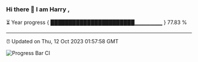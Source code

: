 ### Hi there 👋 I am Harry , 

⏳ Year progress { ███████████████████████▁▁▁▁▁▁▁ } 77.83 %

---

⏰ Updated on Thu, 12 Oct 2023 01:57:58 GMT

![Progress Bar CI](https://github.com/duykhang68/duykhang68/workflows/Progress%20Bar%20CI/badge.svg)
